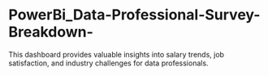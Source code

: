 # PowerBi_Data-Professional-Survey-Breakdown-
This dashboard provides valuable insights into salary trends, job satisfaction, and industry challenges for data professionals.

